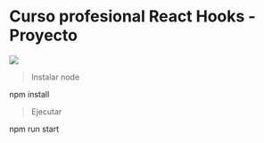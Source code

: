 # Curso profesional React Hooks - Proyecto

![](https://upload.wikimedia.org/wikipedia/commons/3/32/Platzi.jpg)

> Instalar node 

npm install
                    
> Ejecutar

npm run start
